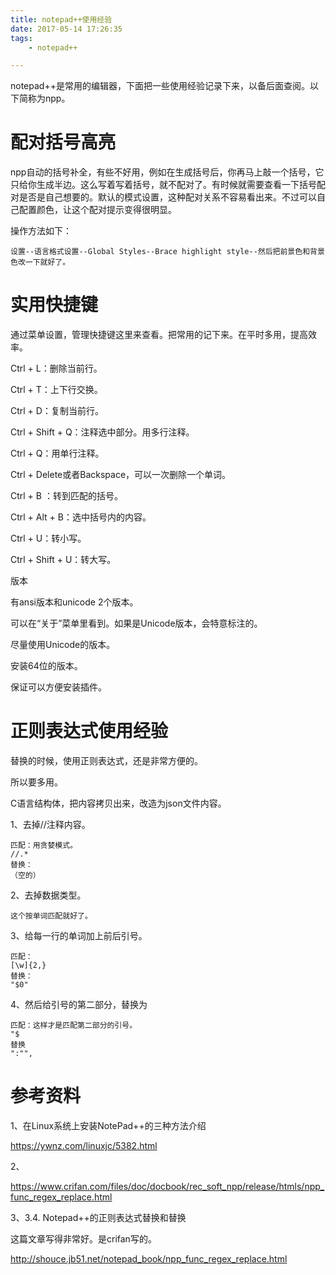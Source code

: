 ```yaml
---
title: notepad++使用经验
date: 2017-05-14 17:26:35
tags:
	- notepad++

---
```


notepad++是常用的编辑器，下面把一些使用经验记录下来，以备后面查阅。以下简称为npp。



# 配对括号高亮

npp自动的括号补全，有些不好用，例如在生成括号后，你再马上敲一个括号，它只给你生成半边。这么写着写着括号，就不配对了。有时候就需要查看一下括号配对是否是自己想要的。默认的模式设置，这种配对关系不容易看出来。不过可以自己配置颜色，让这个配对提示变得很明显。

操作方法如下：

```
设置--语言格式设置--Global Styles--Brace highlight style--然后把前景色和背景色改一下就好了。
```

# 实用快捷键

通过菜单设置，管理快捷键这里来查看。把常用的记下来。在平时多用，提高效率。



Ctrl + L：删除当前行。

Ctrl + T：上下行交换。

Ctrl + D：复制当前行。

Ctrl + Shift + Q：注释选中部分。用多行注释。

Ctrl + Q：用单行注释。

Ctrl + Delete或者Backspace，可以一次删除一个单词。

Ctrl + B ：转到匹配的括号。

Ctrl + Alt + B：选中括号内的内容。

Ctrl + U：转小写。

Ctrl + Shift + U：转大写。





版本

有ansi版本和unicode 2个版本。

可以在“关于”菜单里看到。如果是Unicode版本，会特意标注的。

尽量使用Unicode的版本。

安装64位的版本。

保证可以方便安装插件。



# 正则表达式使用经验

替换的时候，使用正则表达式，还是非常方便的。

所以要多用。

C语言结构体，把内容拷贝出来，改造为json文件内容。

1、去掉//注释内容。

```
匹配：用贪婪模式。
//.*
替换：
（空的）
```

2、去掉数据类型。

```
这个按单词匹配就好了。
```

3、给每一行的单词加上前后引号。

```
匹配：
[\w]{2,}
替换：
"$0"
```

4、然后给引号的第二部分，替换为

```
匹配：这样才是匹配第二部分的引号。
"$
替换
":"",
```





# 参考资料

1、在Linux系统上安装NotePad++的三种方法介绍

https://ywnz.com/linuxjc/5382.html

2、

https://www.crifan.com/files/doc/docbook/rec_soft_npp/release/htmls/npp_func_regex_replace.html

3、3.4. Notepad++的正则表达式替换和替换

这篇文章写得非常好。是crifan写的。

http://shouce.jb51.net/notepad_book/npp_func_regex_replace.html